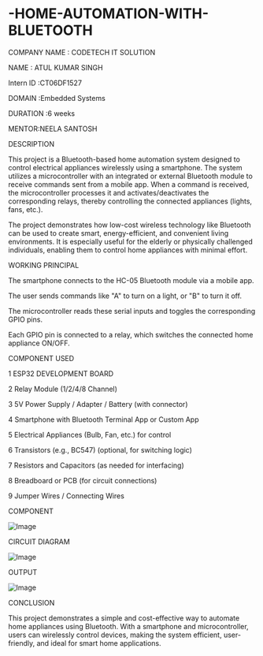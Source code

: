 # -HOME-AUTOMATION-WITH-BLUETOOTH

COMPANY NAME : CODETECH IT SOLUTION

NAME : ATUL KUMAR SINGH

Intern ID :CT06DF1527

DOMAIN :Embedded Systems

DURATION :6 weeks

MENTOR:NEELA SANTOSH

DESCRIPTION

This project is a Bluetooth-based home automation system designed to control electrical appliances wirelessly using a smartphone. The system utilizes a microcontroller with an integrated or external Bluetooth module to receive commands sent from a mobile app. When a command is received, the microcontroller processes it and activates/deactivates the corresponding relays, thereby controlling the connected appliances (lights, fans, etc.).

The project demonstrates how low-cost wireless technology like Bluetooth can be used to create smart, energy-efficient, and convenient living environments. It is especially useful for the elderly or physically challenged individuals, enabling them to control home appliances with minimal effort.

WORKING PRINCIPAL

The smartphone connects to the HC-05 Bluetooth module via a mobile app.

The user sends commands like "A" to turn on a light, or "B" to turn it off.

The microcontroller reads these serial inputs and toggles the corresponding GPIO pins.

Each GPIO pin is connected to a relay, which switches the connected home appliance ON/OFF.

COMPONENT USED

1 ESP32 DEVELOPMENT BOARD

2 Relay Module (1/2/4/8 Channel)

3 5V Power Supply / Adapter / Battery (with connector)

4 Smartphone with Bluetooth Terminal App or Custom App

5 Electrical Appliances (Bulb, Fan, etc.) for control

6 Transistors (e.g., BC547) (optional, for switching logic)

7 Resistors and Capacitors (as needed for interfacing)

8 Breadboard or PCB (for circuit connections)

9 Jumper Wires / Connecting Wires

COMPONENT

![Image](https://github.com/user-attachments/assets/a5b7fd75-4072-4243-94a9-ae242155aced)

CIRCUIT DIAGRAM

![Image](https://github.com/user-attachments/assets/87dfbed6-5cf1-4f09-81ff-841672955446)

OUTPUT

![Image](https://github.com/user-attachments/assets/a4014aaa-bb63-43f2-86fb-66f3a4be687b)

CONCLUSION

This project demonstrates a simple and cost-effective way to automate home appliances using Bluetooth. With a smartphone and microcontroller, users can wirelessly control devices, making the system efficient, user-friendly, and ideal for smart home applications.


